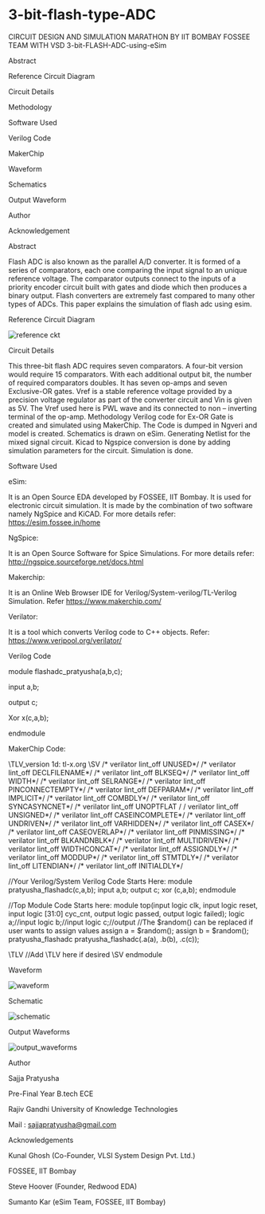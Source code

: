 # 3-bit-flash-type-ADC
CIRCUIT DESIGN AND SIMULATION MARATHON BY IIT BOMBAY FOSSEE TEAM WITH VSD
3-bit-FLASH-ADC-using-eSim


Abstract


Reference Circuit Diagram


Circuit Details


Methodology


Software Used


Verilog Code


MakerChip


Waveform


Schematics


Output Waveform


Author

Acknowledgement



Abstract


Flash ADC is also known as the parallel A/D converter. It is formed of a series of comparators, each one comparing the input signal to an unique reference voltage. The comparator outputs connect to the inputs of a priority encoder circuit built with gates and diode which then produces a binary output. Flash converters are extremely fast compared to many other types of ADCs. This paper explains the simulation of flash adc using esim.





Reference Circuit Diagram


![reference ckt](https://user-images.githubusercontent.com/109581140/194701409-745ba52d-c62b-4c07-9572-ec735a698dbe.jpg)






 

Circuit Details





This three-bit flash ADC requires seven comparators. A four-bit version would require 15 comparators. With each additional output bit, the number of required comparators doubles. It has seven op-amps and seven Exclusive-OR gates. Vref is a stable reference voltage provided by a precision voltage regulator as part of the converter circuit and Vin is given as 5V. The Vref used here is PWL wave and its connected to non – inverting terminal of the op-amp.
Methodology
Verilog code for Ex-OR Gate is created and simulated using MakerChip. The Code is dumped in Ngveri and model is created. Schematics is drawn on eSim. Generating Netlist for the mixed signal circuit. Kicad to Ngspice conversion is done by adding simulation parameters for the circuit. Simulation is done.







Software Used





eSim:

It is an Open Source EDA developed by FOSSEE, IIT Bombay. It is used for electronic circuit simulation. It is made by the combination of two software namely NgSpice and KiCAD. For more details refer: https://esim.fossee.in/home

NgSpice:

It is an Open Source Software for Spice Simulations. For more details refer: http://ngspice.sourceforge.net/docs.html

Makerchip:

It is an Online Web Browser IDE for Verilog/System-verilog/TL-Verilog Simulation. Refer https://www.makerchip.com/

Verilator:

It is a tool which converts Verilog code to C++ objects. Refer: https://www.veripool.org/verilator/







Verilog Code




module flashadc_pratyusha(a,b,c);


input a,b;


output c;


Xor x(c,a,b);


endmodule







MakerChip Code:



\TLV_version 1d: tl-x.org \SV /* verilator lint_off UNUSED*/ /* verilator lint_off DECLFILENAME*/ /* verilator lint_off BLKSEQ*/ /* verilator lint_off WIDTH*/ /* verilator lint_off SELRANGE*/ /* verilator lint_off PINCONNECTEMPTY*/ /* verilator lint_off DEFPARAM*/ /* verilator lint_off IMPLICIT*/ /* verilator lint_off COMBDLY*/ /* verilator lint_off SYNCASYNCNET*/ /* verilator lint_off UNOPTFLAT / / verilator lint_off UNSIGNED*/ /* verilator lint_off CASEINCOMPLETE*/ /* verilator lint_off UNDRIVEN*/ /* verilator lint_off VARHIDDEN*/ /* verilator lint_off CASEX*/ /* verilator lint_off CASEOVERLAP*/ /* verilator lint_off PINMISSING*/ /* verilator lint_off BLKANDNBLK*/ /* verilator lint_off MULTIDRIVEN*/ /* verilator lint_off WIDTHCONCAT*/ /* verilator lint_off ASSIGNDLY*/ /* verilator lint_off MODDUP*/ /* verilator lint_off STMTDLY*/ /* verilator lint_off LITENDIAN*/ /* verilator lint_off INITIALDLY*/

//Your Verilog/System Verilog Code Starts Here: module pratyusha_flashadc(c,a,b); input a,b; output c; xor (c,a,b); endmodule

//Top Module Code Starts here: module top(input logic clk, input logic reset, input logic [31:0] cyc_cnt, output logic passed, output logic failed); logic a;//input logic b;//input logic c;//output //The $random() can be replaced if user wants to assign values assign a = $random(); assign b = $random(); pratyusha_flashadc pratyusha_flashadc(.a(a), .b(b), .c(c));

\TLV //Add \TLV here if desired
\SV endmodule







Waveform




![waveform](https://user-images.githubusercontent.com/109581140/194701594-cf420312-9fe1-4f08-9b19-433bfa84c5cf.png)



 



Schematic


![schematic](https://user-images.githubusercontent.com/109581140/194701580-67107cb5-01c8-4fd1-85db-c450c72215b1.png)






Output Waveforms





![output_waveforms](https://user-images.githubusercontent.com/109581140/194701607-30f983d9-f69e-473c-9925-10cd9e8ebea6.png)


 

Author


Sajja Pratyusha 

Pre-Final Year B.tech ECE

Rajiv Gandhi University of Knowledge Technologies 

Mail : sajjapratyusha@gmail.com



Acknowledgements


Kunal Ghosh (Co-Founder, VLSI System Design Pvt. Ltd.)


FOSSEE, IIT Bombay


Steve Hoover (Founder, Redwood EDA)


Sumanto Kar (eSim Team, FOSSEE, IIT Bombay)




